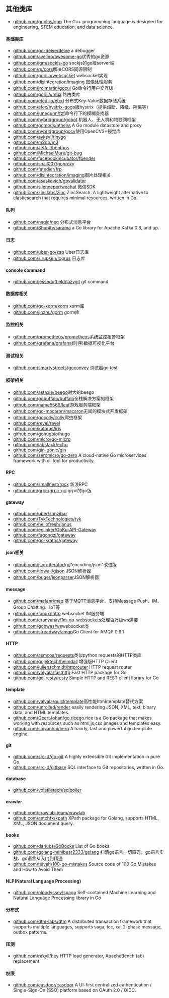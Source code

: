 ## 其他类库
- [github.com/goplus/gop](https://github.com/goplus/gop) The Go+ programming language is designed for engineering, STEM education, and data science.

#### 基础类库
- [github.com/go-delve/delve](https://github.com/go-delve/delve) a debugger
- [github.com/avelino/awesome-go](https://github.com/avelino/awesome-go)优秀的go资源
- [github.com/igm/sockjs-go](https://github.com/igm/sockjs-go) sockjs的go版server端
- [github.com/rs/cors](https://github.com/rs/cors)解决CORS同源限制
- [github.com/gorilla/websocket](https://github.com/gorilla/websocket) websocket实现
- [github.com/disintegration/imaging](https://github.com/disintegration/imaging) 图像处理服务
- [github.com/jroimartin/gocui](https://github.com/jroimartin/gocui) Go命令行用户交互UI
- [github.com/gorilla/mux](https://github.com/gorilla/mux) 路由类库
- [github.com/etcd-io/etcd](https://github.com/etcd-io/etcd) 分布式Key-Value数据存储系统
- [github.com/afex/hystrix-go](https://github.com/afex/hystrix-go)go版hystrix（提供熔断、降级、隔离等）
- [github.com/junegunn/fzf](https://github.com/junegunn/fzf)命令行下的模糊查找器
- [github.com/hybridgroup/gobot](https://github.com/hybridgroup/gobot) 机器人、无人机和物联网框架
- [github.com/gomods/athens](https://github.com/gomods/athens) A Go module datastore and proxy
- [github.com/hybridgroup/gocv](https://github.com/hybridgroup/gocv)使用OpenCV3+视觉库
- [github.com/aykevl/tinygo](https://github.com/aykevl/tinygo)
- [github.com/m3db/m3](https://github.com/m3db/m3)
- [github.com/Jeffail/benthos](https://github.com/Jeffail/benthos)
- [github.com/MichaelMure/git-bug](https://github.com/MichaelMure/git-bug)
- [github.com/facebookincubator/fbender](https://github.com/facebookincubator/fbender)
- [github.com/snail007/goproxy](https://github.com/snail007/goproxy)
- [github.com/fatedier/frp](https://github.com/fatedier/frp)
- [github.com/disintegration/imaging](https://github.com/disintegration/imaging)图片处理相关
- [github.com/asaskevich/govalidator](https://github.com/asaskevich/govalidator)
- [github.com/silenceper/wechat](https://github.com/silenceper/wechat) 微信SDK
- [github.com/zinclabs/zinc](https://github.com/zinclabs/zinc) ZincSearch. A lightweight alternative to elasticsearch that requires minimal resources, written in Go.

#### 队列
- [github.com/nsqio/nsq](https://github.com/nsqio/nsq) 分布式消息平台
- [github.com/Shopify/sarama](https://github.com/Shopify/sarama) a Go library for Apache Kafka 0.8, and up. 

#### 日志
- [github.com/uber-go/zap](https://github.com/uber-go/zap) Uber日志库
- [github.com/sirupsen/logrus](https://github.com/sirupsen/logrus) 日志库

#### console command
- [github.com/jesseduffield/lazygit](https://github.com/jesseduffield/lazygit) git command

#### 数据库相关
- [github.com/go-xorm/xorm](https://github.com/go-xorm/xorm) xorm库
- [github.com/jinzhu/gorm](https://github.com/jinzhu/gorm) gorm库

#### 监控相关
- [github.com/prometheus/prometheus](https://github.com/prometheus/prometheus)系统监控报警框架
- [github.com/grafana/grafana](https://github.com/grafana/grafana)(时序)数据可视化平台

#### 测试相关
- [github.com/smartystreets/goconvey](https://github.com/smartystreets/goconvey) 浏览器go test

#### 框架相关
- [github.com/astaxie/beego](https://github.com/astaxie/beego)谢大的beego
- [github.com/gobuffalo/buffalo](https://github.com/gobuffalo/buffalo)全栈解决方案的框架
- [github.com/name5566/leaf](https://github.com/name5566/leaf)游戏服务端框架
- [github.com/go-macaron/macaron](https://github.com/go-macaron/macaron)无闻的模块式开发框架
- [github.com/gocolly/colly](https://github.com/gocolly/colly)爬虫框架
- [github.com/revel/revel](https://github.com/revel/revel)
- [github.com/kataras/iris](https://github.com/kataras/iris)
- [github.com/gohugoio/hugo](https://github.com/gohugoio/hugo)
- [github.com/micro/go-micro](https://github.com/micro/go-micro)
- [github.com/labstack/echo](https://github.com/labstack/echo)
- [github.com/gin-gonic/gin](https://github.com/gin-gonic/gin)
- [github.com/zeromicro/go-zero](https://github.com/zeromicro/go-zero) A cloud-native Go microservices framework with cli tool for productivity.

#### RPC
- [github.com/smallnest/rpcx](https://github.com/smallnest/rpcx) 新浪RPC
- [github.com/grpc/grpc-go](https://github.com/grpc/grpc-go) grpc的go版

#### gateway
- [github.com/uber/zanzibar](https://github.com/uber/zanzibar)
- [github.com/TykTechnologies/tyk](https://github.com/TykTechnologies/tyk)
- [github.com/hellofresh/janus](https://github.com/hellofresh/janus)
- [github.com/eolinker/GoKu-API-Gateway](https://github.com/eolinker/GoKu-API-Gateway)
- [github.com/fagongzi/gateway](https://github.com/fagongzi/gateway)
- [github.com/go-kratos/gateway](https://github.com/go-kratos/gateway)

#### json相关
- [github.com/json-iterator/go](https://github.com/json-iterator/go)“encoding/json”改进版
- [github.com/tidwall/gjson](https://github.com/tidwall/gjson) JSON解析器
- [github.com/buger/jsonparser](https://github.com/buger/jsonparser)JSON解析器

#### message
- [github.com/mafanr/meq](https://github.com/mafanr/meq) 基于MQTT消息平台，支持Message Push、IM、Group Chatting、IoT等
- [github.com/fanux/lhttp](https://github.com/fanux/lhttp) websocket IM服务端
- [github.com/eranyanay/1m-go-websockets](https://github.com/eranyanay/1m-go-websockets)处理百万级ws连接
- [github.com/gobwas/ws](https://github.com/gobwas/ws)websocket类
- [github.com/streadway/amqp](https://github.com/streadway/amqp)Go Client for AMQP 0.9.1 

#### HTTP
- [github.com/asmcos/requests](https://github.com/asmcos/requests)类似python requests的HTTP类库
- [github.com/gojektech/heimdall](https://github.com/gojektech/heimdall) 增强版HTTP Client
- [github.com/julienschmidt/httprouter](https://github.com/julienschmidt/httprouter) HTTP request router 
- [github.com/valyala/fasthttp](https://github.com/valyala/fasthttp) Fast HTTP package for Go
- [github.com/go-resty/resty](https://github.com/go-resty/resty) Simple HTTP and REST client library for Go

#### template
- [github.com/valyala/quicktemplate](https://github.com/valyala/quicktemplate)高性能html/template替代方案
- [github.com/unrolled/render](https://github.com/unrolled/render)  easily rendering JSON, XML, text, binary data, and HTML templates.
- [github.com/GeertJohan/go.rice](https://github.com/GeertJohan/go.rice)go.rice is a Go package that makes working with resources such as html,js,css,images and templates easy. 
- [github.com/shiyanhui/hero](https://github.com/shiyanhui/hero) A handy, fast and powerful go template engine.

#### git
- [github.com/src-d/go-git](https://github.com/src-d/go-git) A highly extensible Git implementation in pure Go.
- [github.com/src-d/gitbase](https://github.com/src-d/gitbase) SQL interface to Git repositories, written in Go.
#### database
- [github.com/volatiletech/sqlboiler](https://github.com/volatiletech/sqlboiler)

#### crawler
- [github.com/crawlab-team/crawlab](https://github.com/crawlab-team/crawlab)
- [github.com/antchfx/xpath](https://github.com/antchfx/xpath) XPath package for Golang, supports HTML, XML, JSON document query.

#### books
- [github.com/dariubs/GoBooks](https://github.com/dariubs/GoBooks) List of Go books
- [github.com/golang-minibear2333/golang](https://github.com/golang-minibear2333/golang) 扫清go语言一切障碍，go语言实战、go语言从入门到精通
- [github.com/teivah/100-go-mistakes](https://github.com/teivah/100-go-mistakes) Source code of 100 Go Mistakes and How to Avoid Them

#### NLP(Natural Language Processing)
- [github.com/nlpodyssey/spago](https://github.com/nlpodyssey/spago) Self-contained Machine Learning and Natural Language Processing library in Go

#### 分布式
- [github.com/dtm-labs/dtm](https://github.com/dtm-labs/dtm) A distributed transaction framework that supports multiple languages, supports saga, tcc, xa, 2-phase message, outbox patterns.

#### 压测
- [github.com/rakyll/hey](https://github.com/rakyll/hey) HTTP load generator, ApacheBench (ab) replacement

#### 权限
- [github.com/casdoor/casdoor](https://github.com/casdoor/casdoor) A UI-first centralized authentication / Single-Sign-On (SSO) platform based on OAuth 2.0 / OIDC.